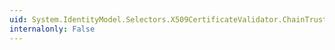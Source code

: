 ```yaml
---
uid: System.IdentityModel.Selectors.X509CertificateValidator.ChainTrust
internalonly: False
---
```

